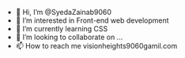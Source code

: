 - 👋 Hi, I’m @SyedaZainab9060
- 👀 I’m interested in Front-end web development
- 🌱 I’m currently learning CSS
- 💞️ I’m looking to collaborate on ...
- 📫 How to reach me visionheights9060gamil.com

<!---
SyedaZainab9060/SyedaZainab9060 is a ✨ special ✨ repository because its `README.md` (this file) appears on your GitHub profile.
You can click the Preview link to take a look at your changes.
--->
